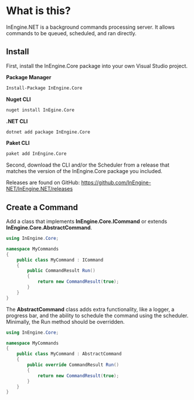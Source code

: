 # What is this?

InEngine.NET is a background commands processing server. 
It allows commands to be queued, scheduled, and ran directly. 

## Install

First, install the InEngine.Core package into your own Visual Studio project.

**Package Manager**
```bash
Install-Package InEngine.Core
```

**Nuget CLI**
```bash
nuget install InEgine.Core
```

**.NET CLI**
```bash
dotnet add package InEngine.Core
```

**Paket CLI**
```bash
paket add InEngine.Core
```

Second, download the CLI and/or the Scheduler from a release that matches the version of the InEngine.Core package you included.

Releases are found on GitHub: https://github.com/InEngine-NET/InEngine.NET/releases

## Create a Command

Add a class that implements **InEngine.Core.ICommand** or extends **InEngine.Core.AbstractCommand**. 

```c#
using InEngine.Core;

namespace MyCommands
{
    public class MyCommand : ICommand
    {
        public CommandResult Run()
        {
            return new CommandResult(true);
        }
    }
}
```

The **AbstractCommand** class adds extra functionality, like a logger, a progress bar, and the ability to schedule the command using the scheduler.
Minimally, the Run method should be overridden.


```c#
using InEngine.Core;

namespace MyCommands
{
    public class MyCommand : AbstractCommand
    {
        public override CommandResult Run()
        {
            return new CommandResult(true);
        }
    }
}
```


 



